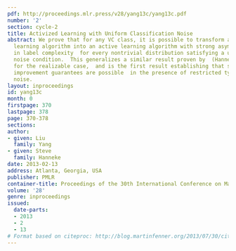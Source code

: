 ```yaml
---
pdf: http://proceedings.mlr.press/v28/yang13c/yang13c.pdf
number: '2'
section: cycle-2
title: Activized Learning with Uniform Classification Noise
abstract: We prove that for any VC class, it is possible to transform any passive
  learning algorithm into an active learning algorithm with strong asymptotic improvements
  in label complexity  for every nontrivial distribution satisfying a uniform classification
  noise condition.  This generalizes a similar result proven by  (Hanneke, 2009;2012)
  for the realizable case,  and is the first result establishing that such general
  improvement guarantees are possible  in the presence of restricted types of  classification
  noise.
layout: inproceedings
id: yang13c
month: 0
firstpage: 370
lastpage: 378
page: 370-378
sections: 
author:
- given: Liu
  family: Yang
- given: Steve
  family: Hanneke
date: 2013-02-13
address: Atlanta, Georgia, USA
publisher: PMLR
container-title: Proceedings of the 30th International Conference on Machine Learning
volume: '28'
genre: inproceedings
issued:
  date-parts:
  - 2013
  - 2
  - 13
# Format based on citeproc: http://blog.martinfenner.org/2013/07/30/citeproc-yaml-for-bibliographies/
---
```

